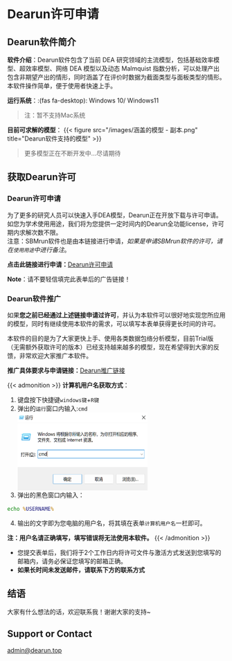 # Dearun许可申请


<script src="https://kit.fontawesome.com/5519c56e9e.js" crossorigin="anonymous"></script>
<script src="https://assets.salesmartly.com/js/project_3040_3314_1657543658.js"></script>

## Dearun软件简介
**软件介绍**：Dearun软件包含了当前 DEA 研究领域的主流模型，包括基础效率模型、超效率模型、网络 DEA 模型以及动态 Malmquist 指数分析，可以处理产出包含非期望产出的情形，同时涵盖了在评价时数据为截面类型与面板类型的情形。本软件操作简单，便于使用者快速上手。 
     
**运行系统**：:(fas fa-desktop): Windows 10/ Windows11  
> 注：暂不支持Mac系统  

**目前可求解的模型**：
{{< figure src="/images/涵盖的模型 - 副本.png" title="Dearun软件支持的模型" >}}
> 更多模型正在不断开发中...尽请期待

## 获取Dearun许可
### Dearun许可申请
为了更多的研究人员可以快速入手DEA模型，Dearun正在开放下载与许可申请。如您为学术使用用途，我们将为您提供一定时间内的Dearun全功能license，许可期内求解次数不限。  
注意：SBMrun软件也是由本链接进行申请，*如果是申请SBMrun软件的许可，请在`使用用途`中进行备注*。  
<div style="display:none">
<script type='text/javascript' src='https://www.wjx.top/handler/jqemed.ashx?activity=YLFgrDm&width=760&source=iframe'></script>  
</div>

<i class="fa-solid fa-circle-right"></i>  **点击此链接进行申请：**[Dearun许可申请](https://www.wenjuan.com/s/UZBZJvFPaw/)  


**Note**：请不要轻信填完此表单后的广告链接！

### Dearun软件推广
<i class="fa-regular fa-thumbs-up"></i> 如果**您之前已经通过上述链接申请过许可**，并认为本软件可以很好地实现您所应用的模型，同时有继续使用本软件的需求，可以填写本表单获得更长时间的许可。

本软件的目的是为了大家更快上手、使用各类数据包络分析模型，目前Trial版（无需额外获取许可的版本）已经支持越来越多的模型，现在希望得到大家的反馈，非常欢迎大家推广本软件。  

<i class="fa-solid fa-circle-right"></i>  **推广具体要求与申请链接：**[Dearun推广链接](https://www.wenjuan.com/s/JRvYNjb/) 


{{< admonition >}}
<i class="fa-solid fa-circle-right"></i>  **计算机用户名获取方式**：
1. 键盘按下快捷键`windows键`+`R键`
2. 弹出的`运行`窗口内输入:`cmd`  
<img src="\images\cmd.png" width = "300" height = "180" alt="图片无法加载" align=center /></img>  
3. 弹出的黑色窗口内输入：
```cmd
echo %USERNAME%
```
4. 输出的文字即为您电脑的用户名，将其填在表单`计算机用户名`一栏即可。 

 
**注：用户名请正确填写，填写错误将无法使用本软件。**
{{< /admonition >}}

- 您提交表单后，我们将于2个工作日内将许可文件与激活方式发送到您填写的邮箱内，请务必保证您填写的邮箱正确。
- **如果长时间未发送邮件，请联系下方的联系方式**  
## 结语
<i class="fa-solid fa-award"></i>  大家有什么想法的话，欢迎联系我！谢谢大家的支持~

## Support or Contact
<admin@dearun.top>


